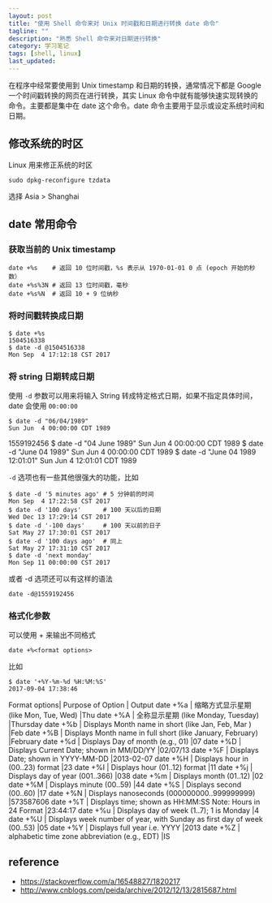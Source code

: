 ```yaml
---
layout: post
title: "使用 Shell 命令来对 Unix 时间戳和日期进行转换 date 命令"
tagline: ""
description: "熟悉 Shell 命令来对日期进行转换"
category: 学习笔记
tags: [shell, linux]
last_updated:
---
```


在程序中经常要使用到 Unix timestamp 和日期的转换，通常情况下都是 Google 一个时间戳转换的网页在进行转换，其实 Linux 命令中就有能够快速实现转换的命令。主要都是集中在 date 这个命令。date 命令主要用于显示或设定系统时间和日期。

## 修改系统的时区
Linux 用来修正系统的时区

	sudo dpkg-reconfigure tzdata

选择 Asia > Shanghai

## date 常用命令

### 获取当前的 Unix timestamp

	date +%s    # 返回 10 位时间戳，%s 表示从 1970-01-01 0 点 (epoch 开始的秒数）
	date +%s%3N # 返回 13 位时间戳，毫秒
	date +%s%N  # 返回 10 + 9 位纳秒

### 将时间戳转换成日期

	$ date +%s
	1504516338
	$ date -d @1504516338
	Mon Sep  4 17:12:18 CST 2017


### 将 string 日期转成日期
使用 `-d` 参数可以用来将输入 String 转成特定格式日期，如果不指定具体时间，date 会使用 `00:00:00`

	$ date -d "06/04/1989"
	Sun Jun  4 00:00:00 CDT 1989
1559192456
	$ date -d "04 June 1989"
	Sun Jun  4 00:00:00 CDT 1989
	$ date -d "June 04 1989"
	Sun Jun  4 00:00:00 CDT 1989
	$ date -d "June 04 1989 12:01:01"
	Sun Jun  4 12:01:01 CDT 1989

`-d` 选项也有一些其他很强大的功能，比如

	$ date -d '5 minutes ago' # 5 分钟前的时间
	Mon Sep  4 17:22:58 CST 2017
	$ date -d '100 days'      # 100 天以后的日期
	Wed Dec 13 17:29:14 CST 2017
	$ date -d '-100 days'     # 100 天以前的日子
	Sat May 27 17:30:01 CST 2017
	$ date -d '100 days ago'  # 同上
	Sat May 27 17:31:10 CST 2017
	$ date -d 'next monday'
	Mon Sep 11 00:00:00 CST 2017

或者 -d 选项还可以有这样的语法

    date -d@1559192456


### 格式化参数

可以使用 + 来输出不同格式

	date +%<format options>

比如

	$ date '+%Y-%m-%d %H:%M:%S'
	2017-09-04 17:38:46

Format options|	Purpose of Option	| Output
date +%a	| 缩略方式显示星期 (like Mon, Tue, Wed)	|Thu
date +%A	| 全称显示星期 (like Monday, Tuesday)	|Thursday
date +%b	| Displays Month name in short (like Jan, Feb, Mar )	|Feb
date +%B	| Displays Month name in full short (like January, February)	|February
date +%d	| Displays Day of month (e.g., 01)	|07
date +%D	| Displays Current Date; shown in MM/DD/YY	|02/07/13
date +%F	| Displays Date; shown in YYYY-MM-DD	|2013-02-07
date +%H	| Displays hour in (00..23) format	|23
date +%I	| Displays hour (01..12) format	|11
date +%j	| Displays day of year (001..366)	|038
date +%m	| Displays month (01..12)	|02
date +%M	| Displays minute (00..59)	|44
date +%S	| Displays second (00..60)	|17
date +%N	| Displays nanoseconds (000000000..999999999)	|573587606
date +%T	| Displays time; shown as HH:MM:SS Note: Hours in 24 Format	|23:44:17
date +%u	| Displays day of week (1..7); 1 is Monday	|4
date +%U	| Displays week number of year, with Sunday as first day of week (00..53)	|05
date +%Y	| Displays full year i.e. YYYY	|2013
date +%Z	| alphabetic time zone abbreviation (e.g., EDT)	|IS


## reference

- <https://stackoverflow.com/a/16548827/1820217>
- <http://www.cnblogs.com/peida/archive/2012/12/13/2815687.html>
